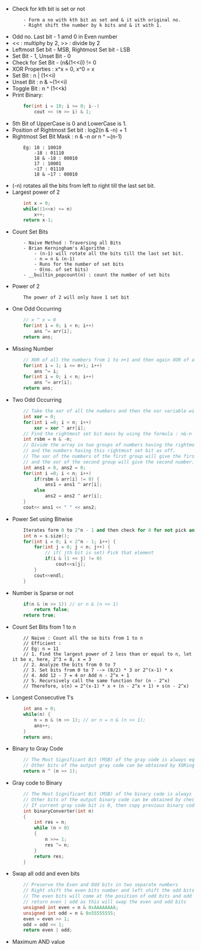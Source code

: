  - Check for kth bit is set or not
    ```
        - Form a no with kth bit as set and & it with original no.
        - Right shift the number by k bits and & it with 1.
    ```
 - Odd no. Last bit - 1 amd 0 in Even number
 - << : multiphy by 2, >> : divide by 2
 - Leftmost Set bit - MSB, Rightmost Set bit - LSB
 - Set Bit - 1, Unset Bit - 0
 - Check for Set Bit - (n&(1<<i)) != 0
 - XOR Properties : x^x = 0, x^0 = x
 - Set Bit : n | (1<<i)
 - Unset Bit : n & ~(1<<i)
 - Toggle Bit : n ^ (1<<k)
 - Print Binary:
    ``` C++
        for(int i = 10; i >= 0; i--)
            cout << (n >> i) & 1;
    ```
 - 5th Bit of UpperCase is 0 and LowerCase is 1.
 - Position of Rightmost Set bit : log2(n & -n) + 1
 - Rightmost Set Bit Mask : n & -n or n ^ ~(n-1)
    ```
        Eg: 18 : 10010
            -18 : 01110
            18 & -18 : 00010
            17 : 10001
            ~17 : 01110
            18 & ~17 : 00010
    ```
 - (-n) rotates all the bits from left to right till the last set bit.
 - Largest power of 2
    ``` C++
        int x = 0;
        while((1<<x) <= n)
            x++;
        return x-1;
    ```
 - Count Set Bits
    ```
        - Naive Method : Traversing all Bits
        - Brian Kerningham's Algorithm : 
            - (n-1) will rotate all the bits till the last set bit.
            - n = n & (n-1)
            - Runs for the number of set bits
            - O(no. of set bits)
        - __builtin_popcount(n) : count the number of set bits
    ```
 - Power of 2
    ```
        The power of 2 will only have 1 set bit
    ```
 - One Odd Occurring
    ``` C++
        // x ^ x = 0
        for(int i = 0; i < n; i++)
            ans ^= arr[i];
        return ans;
    ```
 - Missing Number
    ``` C++
        // XOR of all the numbers from 1 to n+1 and then again XOR of all the elements with the res.
        for(int i = 1; i <= n+1; i++)
            ans ^= i;
        for(int i = 0; i < n; i++)
            ans ^= arr[i];
        return ans;
    ```
 - Two Odd Occurring
    ``` C++
        // Take the xor of all the numbers and then the xor variable will have xor of the two odd occurring numbers.
        int xor = 0;
        for(int i =0; i < n; i++)
            xor = xor ^ arr[i];
        // Find the rightmost set bit mass by using the formula : n&-n or n&~(n-1)
        int rsbm = n & -n;
        // Divide the array in two groups of numbers having the rightmost set bit as on
        // and the numbers having this rightmost set bit as off.
        // The xor of the numbers of the first group will give the first number
        // and the xor of the second group will give the second number.
        int ans1 = 0, ans2 = 0;
        for(int i =0; i < n; i++)
            if(rsbm & arr[i] != 0) {
                ans1 = ans1 ^ arr[i];
            else
                ans2 = ans2 ^ arr[i];
        }
        cout<< ans1 << " " << ans2;
    ```
 - Power Set using Bitwise
    ``` C++
        Iterates form 0 to 2^n - 1 and then check for 0 for not pick and 1 for pick and then pick up
        int n = s.size();
        for(int i = 0; i < 2^n - 1; i++) {
            for(int j = 0; j < n; j++) {
                // if( jth bit is set) Pick that element
                if(i & (1 << j) != 0)
                    cout<<s[j];
            }
            cout<<endl;
        }
    ```
 - Number is Sparse or not
    ``` C++
        if(n & (n >> 1)) // or n & (n << 1)
            return false;
        return true;
    ```
 - Count Set Bits from 1 to n
    ```
        // Naive : Count all the se bits from 1 to n
        // Efficient :
        // Eg: n = 11
        // 1. Find the largest power of 2 less than or equal to n, let it be x, here, 2^3 = 8, x = 3
        // 2. Analyze the bits from 0 to 7
        // 3. Set bits from 0 to 7 --> (8/2) * 3 or 2^(x-1) * x
        // 4. Add 12 - 7 = 4 or Add n - 2^x + 1
        // 5. Recursively call the same function for (n - 2^x)
        // Therefore, s(n) = 2^(x-1) * x + (n - 2^x + 1) + s(n - 2^x)
    ```
 - Longest Consecutive 1's
    ``` C++
        int ans = 0;
        while(n) {
            n = n & (n >> 1); // or n = n & (n << 1);
            ans++;
        }
        return ans;
    ```
 - Binary to Gray Code
    ``` C++
        // The Most Significant Bit (MSB) of the gray code is always equal to the MSB of the given binary code.
        // Other bits of the output gray code can be obtained by XORing binary code bit at that index and previous index.
        return n ^ (n >> 1);
    ```
 - Gray code to Binary
    ``` C++
        // The Most Significant Bit (MSB) of the binary code is always equal to the MSB of the given gray code.
        // Other bits of the output binary code can be obtained by checking gray code bit at that index.
        // If current gray code bit is 0, then copy previous binary code bit, else copy invert of previous binary code bit.
        int binaryConverter(int n)
        {
            int res = n;
            while (n > 0)
            {
                n >>= 1;
                res ^= n;
            }
            return res;
        }
 - Swap all odd and even bits
    ``` C++
        // Preserve the Even and Odd bits in two separate numbers
        // Right shift the even bits number and left shift the odd bits number
        // The even bits will come at the position of odd bits and odd bits will come at the position of even bits
        // return even | odd as this will swap the even and odd bits
        unsigned int even = n & 0xAAAAAAAA;
        unsigned int odd = n & 0x55555555;
        even = even >> 1;
        odd = odd << 1;
        return even | odd;
    ```
 - Maximum AND value
    ```
    
